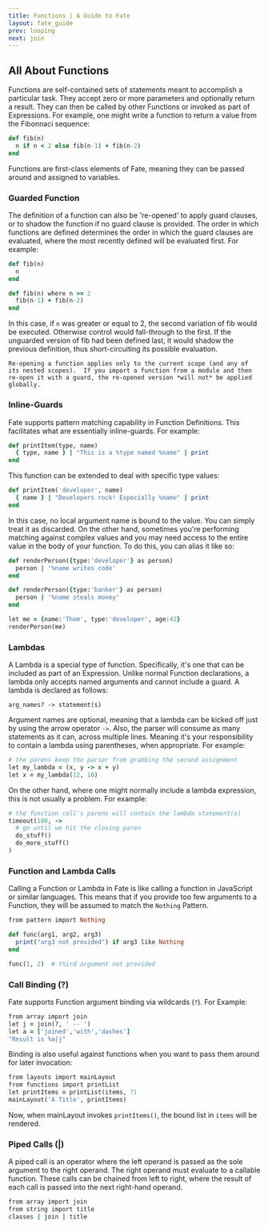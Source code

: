 ```yaml
---
title: Functions | A Guide to Fate
layout: fate_guide
prev: looping
next: join
---
```

## All About Functions
Functions are self-contained sets of statements meant to accomplish a particular task.  They accept zero or more parameters and optionally return a result.  They can then be called by other Functions or invoked as part of Expressions.  For example, one might write a function to return a value from the Fibonnaci sequence:

```ruby
def fib(n)
  n if n < 2 else fib(n-1) + fib(n-2) 
end
```

Functions are first-class elements of Fate, meaning they can be passed around and assigned to variables.

### Guarded Function
The definition of a function can also be 're-opened' to apply guard clauses, or to shadow the function if no guard clause is provided.  The order in which functions are defined determines the order in which the guard clauses are evaluated, where the most recently defined will be evaluated first.  For example:

```ruby
def fib(n)
  n
end

def fib(n) where n >= 2
  fib(n-1) + fib(n-2) 
end
```

In this case, if `n` was greater or equal to 2, the second variation of fib would be executed.  Otherwise control would fall-through to the first.  If the unguarded version of fib had been defined last, it would shadow the previous definition, thus short-circuiting its possible evaluation.

    Re-opening a function applies only to the current scope (and any of its nested scopes).  If you import a function from a module and then re-open it with a guard, the re-opened version *will not* be applied globally.

### Inline-Guards
Fate supports pattern matching capability in Function Definitions.  This facilitates what are essentially inline-guards.  For example:

```ruby
def printItem(type, name)
  { type, name } | "This is a %type named %name" | print
end
```

This function can be extended to deal with specific type values:

```ruby
def printItem('developer', name)
  { name } | "Developers rock! Especially %name" | print
end
```

In this case, no local argument name is bound to the value.  You can simply treat it as discarded.  On the other hand, sometimes you're performing matching against complex values and you may need access to the entire value in the body of your function.  To do this, you can alias it like so:

```ruby
def renderPerson({type:'developer'} as person)
  person | '%name writes code'
end

def renderPerson({type:'banker'} as person)
  person | '%name steals money'
end

let me = {name:'Thom', type:'developer', age:42}
renderPerson(me)
```

### Lambdas
A Lambda is a special type of function.  Specifically, it's one that can be included as part of an Expression.  Unlike normal Function declarations, a lambda only accepts named arguments and cannot include a guard.  A lambda is declared as follows:

```
arg_names? -> statement(s)
```

Argument names are optional, meaning that a lambda can be kicked off just by using the arrow operator `->`.  Also, the parser will consume as many statements as it can, across multiple lines.  Meaning it's your responsibility to contain a lambda using parentheses, when appropriate.  For example:

```ruby
# the parens keep the parser from grabbing the second assignment
let my_lambda = (x, y -> x + y)
let x = my_lambda(12, 10)
```

On the other hand, where one might normally include a lambda expression, this is not usually a problem.  For example:

```ruby
# the function call's parens will contain the lambda statement(s)
timeout(100, ->
  # go until we hit the closing paren
  do_stuff()
  do_more_stuff()
)
```

### Function and Lambda Calls
Calling a Function or Lambda in Fate is like calling a function in JavaScript or similar languages.  This means that if you provide too few arguments to a Function, they will be assumed to match the `Nothing` Pattern.

```ruby
from pattern import Nothing

def func(arg1, arg2, arg3)
  print("arg3 not provided") if arg3 like Nothing
end

func(1, 2)  # third argument not provided
```

### Call Binding (?)
Fate supports Function argument binding via wildcards (`?`).  For Example:

```ruby
from array import join
let j = join(?, ' -- ')
let a = ['joined','with','dashes']
"Result is %a|j"
```

Binding is also useful against functions when you want to pass them around for later invocation:

```ruby
from layouts import mainLayout
from functions import printList
let printItems = printList(items, ?)
mainLayout('A Title', printItems)
```

Now, when mainLayout invokes `printItems()`, the bound list in `items` will be rendered.

### Piped Calls (|)
A piped call is an operator where the left operand is passed as the sole argument to the right operand.  The right operand must evaluate to a callable function.  These calls can be chained from left to right, where the result of each call is passed into the next right-hand operand.

```ruby
from array import join
from string import title
classes | join | title
```
